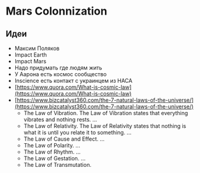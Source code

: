 # Mars Colonnization

## Идеи

* Максим Поляков
* Impact Earth
* Impact Mars
* Надо придумать где людям жить
* У Аарона есть космос сообщество
* Inscience есть контакт с украинцем из НАСА
* [https://www.quora.com/What-is-cosmic-law](https://www.quora.com/What-is-cosmic-law)
* [https://www.bizcatalyst360.com/the-7-natural-laws-of-the-universe/](https://www.bizcatalyst360.com/the-7-natural-laws-of-the-universe/)
  * The Law of Vibration. The Law of Vibration states that everything vibrates and nothing rests. ...
  * The Law of Relativity. The Law of Relativity states that nothing is what it is until you relate it to something. ...
  * The Law of Cause and Effect. ...
  * The Law of Polarity. ...
  * The Law of Rhythm. ...
  * The Law of Gestation. ...
  * The Law of Transmutation.

